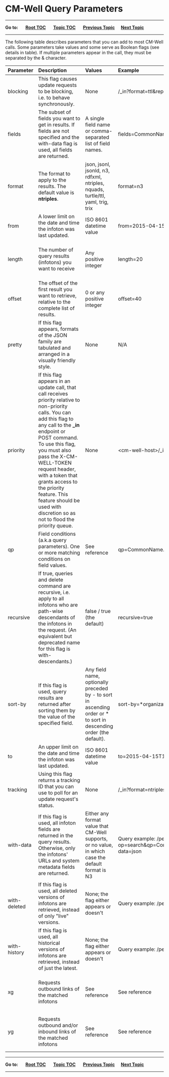 # CM-Well Query Parameters #

----

**Go to:** &nbsp;&nbsp;&nbsp;&nbsp; [**Root TOC**](CM-Well.RootTOC.md) &nbsp;&nbsp;&nbsp;&nbsp; [**Topic TOC**](API.TOC.md) &nbsp;&nbsp;&nbsp;&nbsp; [**Previous Topic**](API.InputAndOutputFormats.md)&nbsp;&nbsp;&nbsp;&nbsp; [**Next Topic**](API.FieldConditionSyntax.md)  

----

The following table describes parameters that you can add to most CM-Well calls. Some parameters take values and some serve as Boolean flags (see details in table). If multiple parameters appear in the call, they must be separated by the & character.

Parameter | Description&nbsp;&nbsp;&nbsp;&nbsp;&nbsp;&nbsp;&nbsp;&nbsp;&nbsp;&nbsp; | Values&nbsp;&nbsp; | Example | Reference
:----------|:-----------------------|:--------|:---------|:----------
blocking | This flag causes update requests to be blocking, i.e. to behave synchronously. | None | <cm-well-host>/_in?format=ttl&replace-mode&blocking | [Using the blocking Flag](API.UsingTheBlockingFlag.md)
fields | The subset of fields you want to get in results. If fields are not specified and the with-data flag is used, all fields are returned. | A single field name or comma-separated list of field names. | fields=CommonName.mdaas,organizationFoundedYear.mdaas | See [Field Condition Syntax](API.FieldConditionSyntax.md) for syntax of field names
format | The format to apply to the results. The default value is **ntriples**. | json, jsonl, jsonld, n3, rdfxml, ntriples, nquads, turtle/ttl, yaml, trig, trix | format=n3 | [CM-Well Input and Output Formats](API.InputAndOutputFormats.md)
from | A lower limit on the date and time the infoton was last updated. | ISO 8601 datetime value | from=2015-04-15T09:24:09.284Z | [From/To Datetime Formatting](API.FromAndToDatetimeFormatting.md)
length | The number of query results (infotons) you want to receive | Any positive integer | length=20 | [Paging through Results with offset and length Parameters](API.PagingThroughResultsWithOffsetAndLengthParameters.md)
offset | The offset of the first result you want to retrieve, relative to the complete list of results. | 0 or any positive integer | offset=40 | [Paging through Results with offset and length Parameters](API.PagingThroughResultsWithOffsetAndLengthParameters.md)
pretty | If this flag appears, formats of the JSON family are tabulated and arranged in a visually friendly style. | None | N/A | N/A
priority | If this flag appears in an update call, that call receives priority relative to non-priority calls. You can add this flag to any call to the **_in** endpoint or POST command. To use this flag, you must also pass the X-CM-WELL-TOKEN request header, with a token that grants access to the priority feature. This feature should be used with discretion so as not to flood the priority queue. | None | \<cm-well-host\>/_in?format=ttl&priority...
qp | Field conditions (a.k.a query parameters). One or more matching conditions on field values.  | See reference | qp=CommonName.mdaas:Coca%20Cola | [Field Condition Syntax](API.FieldConditionSyntax.md)
recursive | If true, queries and delete command are recursive, i.e. apply to all infotons who are path-wise descendants of the infotons in the request. (An equivalent but deprecated name for this flag is with-descendants.)| false / true (the default) | recursive=true | [Using the recursive Flag](API.UsingTheRecursiveFlag.md)
sort-by | If this flag is used, query results are returned after sorting them by the value of the specified field. | Any field name, optionally preceded by - to sort in ascending order or * to sort in descending order (the default).| sort-by=*organizationStatusCode.mdaas | [Sorting Results with the sort-by Parameter](API.SortingResultsWithTheSort-byFlag.md)
to | An upper limit on the date and time the infoton was last updated. | ISO 8601 datetime value | to=2015-04-15T14:12:40.540Z | [From/To Datetime Formatting](API.FromAndToDatetimeFormatting.md)
tracking | Using this flag returns a tracking ID that you can use to poll for an update request's status. | None | <cm-well-host>/_in?format=ntriples&tracking | [Tracking API](API.Update.TrackUpdates.md)
with-data | If this flag is used, all infoton fields are returned in the query results. Otherwise, only the infotons' URLs and system metadata fields are returned. | Either any format value that CM-Well supports, or no value, in which case the default format is N3 | Query example: <cm-well-host>/permid.org?op=search&qp=CommonName.mdaas:Coca%20Cola&format=n3&with-data=json | [Using the with-data Flag](API.UsingTheWith-dataFlag.md)
with-deleted | If this flag is used, all deleted versions of infotons are retrieved, instead of only "live" versions. | None; the flag either appears or doesn't | Query example: <cm-well-host>/permid.org/1-5046625212?with-deleted | [Using the with-deleted Flag](API.UsingTheWith-deletedFlag.md)
with-history | If this flag is used, all historical versions of infotons are retrieved, instead of just the latest. | None; the flag either appears or doesn't | Query example: <cm-well-host>/permid.org/1-5046625212?with-history | [Using the with-history Flag](API.UsingTheWith-historyFlag.md)
xg | Requests outbound links of the matched infotons | See reference | See reference | [Traversing Outbound and Inbound Links with xg and yg](API.TraversingOutboundAndInboundLinksWithXgAndYg.md)
yg | Requests outbound and/or inbound links of the matched infotons | See reference | See reference | [Traversing Outbound and Inbound Links with xg and yg](API.TraversingOutboundAndInboundLinksWithXgAndYg.md)

----

**Go to:** &nbsp;&nbsp;&nbsp;&nbsp; [**Root TOC**](CM-Well.RootTOC.md) &nbsp;&nbsp;&nbsp;&nbsp; [**Topic TOC**](API.TOC.md) &nbsp;&nbsp;&nbsp;&nbsp; [**Previous Topic**](API.InputAndOutputFormats.md)&nbsp;&nbsp;&nbsp;&nbsp; [**Next Topic**](API.FieldConditionSyntax.md)  

----

